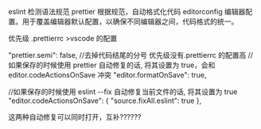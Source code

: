 eslint 检测语法规范
prettier 根据规范，自动格式化代码
editorconfig 编辑器配置。用于覆盖编辑器默认配置，以确保不同编辑器之间，代码格式的统一。

优先级 .prettierrc >vscode 的配置

"prettier.semi": false, //去掉代码结尾的分号 优先级没有.prettierrc 的配置高
// 如果保存的时候使用 prettier 自动修复的话, 将其设置为 true，会和 editor.codeActionsOnSave 冲突
"editor.formatOnSave": true,

//如果保存的时候使用 eslint --fix 自动修复当前文件的话, 将其设置为 true
"editor.codeActionsOnSave": {
"source.fixAll.eslint": true
},

这两种自动修复可以同时打开，互补??????
